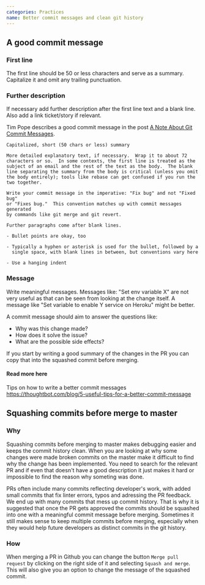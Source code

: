 ```yaml
---
categories: Practices
name: Better commit messages and clean git history
---
```


## A good commit message

### First line
The first line should be 50 or less characters and serve as a summary. Capitalize it and omit any trailing punctuation.

### Further description
If necessary add further description after the first line text and a blank line. Also add a link ticket/story if relevant.

Tim Pope describes a good commit message in the post [A Note About Git Commit Messages](https://tbaggery.com/2008/04/19/a-note-about-git-commit-messages.html).

```
Capitalized, short (50 chars or less) summary

More detailed explanatory text, if necessary.  Wrap it to about 72
characters or so.  In some contexts, the first line is treated as the
subject of an email and the rest of the text as the body.  The blank
line separating the summary from the body is critical (unless you omit
the body entirely); tools like rebase can get confused if you run the
two together.

Write your commit message in the imperative: "Fix bug" and not "Fixed bug"
or "Fixes bug."  This convention matches up with commit messages generated
by commands like git merge and git revert.

Further paragraphs come after blank lines.

- Bullet points are okay, too

- Typically a hyphen or asterisk is used for the bullet, followed by a
  single space, with blank lines in between, but conventions vary here

- Use a hanging indent
```


### Message

Write meaningful messages. Messages like: "Set env variable X" are not very useful as that can be seen from looking at the change itself.
A message like "Set variable to enable Y service on Heroku" might be better.

A commit message should aim to answer the questions like:
- Why was this change made?
- How does it solve the issue?
- What are the possible side effects?

If you start by writing a good summary of the changes in the PR you can copy that into the squashed commit before merging.

#### Read more here
Tips on how to write a better commit messages
https://thoughtbot.com/blog/5-useful-tips-for-a-better-commit-message


## Squashing commits before merge to master

### Why
Squashing commits before merging to master makes debugging easier and keeps the commit history clean.
When you are looking at why some changes were made broken commits on the master make it difficult to find why the change has been implemented. You need to search for the relevant PR and if even that doesn't have a good description it just makes it hard or impossible to find the reason why someting was done.

PRs often include many commits reflecting developer's work, with added small commits that fix linter errors, typos and adressing the PR feedback. We end up with many commits that mess up commit history.
That is why it is suggested that once the PR gets approved the commits should be squashed into one with a meaningful commit message before merging.
Sometimes it still makes sense to keep multiple commits before merging, especially when they would help future developers as distinct commits in the git history.

### How

When merging a PR in Github you can change the button `Merge pull request` by clicking on the right side of it and selecting `Squash and merge`. This will also give you an option to change the message of the squashed commit.
